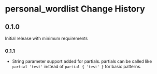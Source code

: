 # personal_wordlist Change History


## 0.1.0

Initial release with minimum requirements

### 0.1.1

- String parameter support added for partials. partials can be called like
  ```partial 'test'``` instead of ```partial { 'test' }``` for basic patterns.

